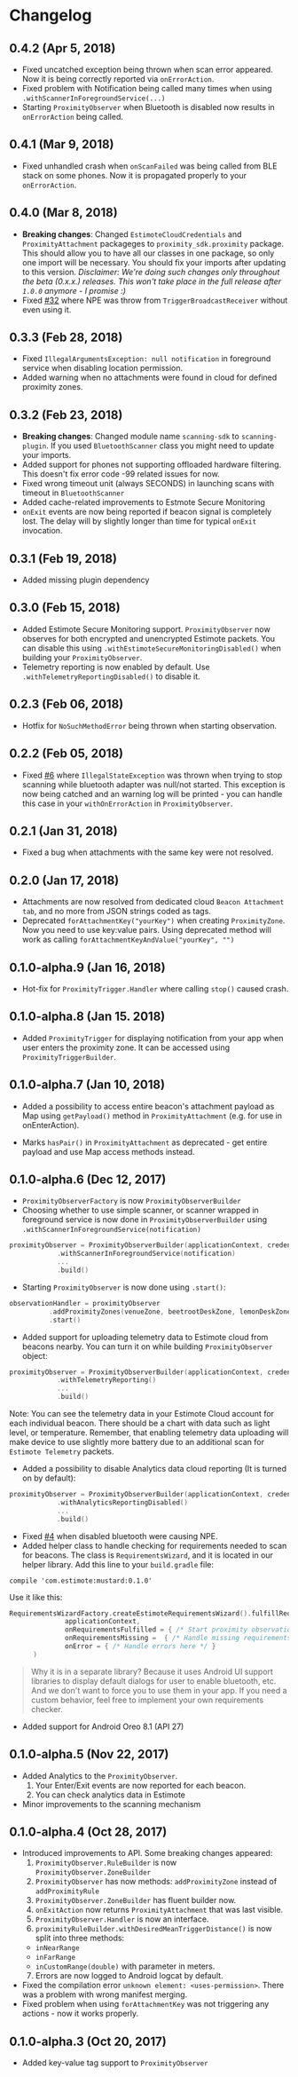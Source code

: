 Changelog
=====================
## 0.4.2 (Apr 5, 2018)
- Fixed uncatched exception being thrown when scan error appeared. Now it is being correctly reported via `onErrorAction`.
- Fixed problem with Notification being called many times when using `.withScannerInForegroundService(...)`
- Starting `ProximityObserver` when Bluetooth is disabled now results in `onErrorAction` being called. 

## 0.4.1 (Mar 9, 2018)
- Fixed unhandled crash when `onScanFailed` was being called from BLE stack on some phones. Now it is propagated properly to your `onErrorAction`. 

## 0.4.0 (Mar 8, 2018)
- **Breaking changes**: Changed `EstimoteCloudCredentials` and `ProximityAttachment` packageges to `proximity_sdk.proximity` package. This should allow you to have all our classes in one package, so only one import will be necessary. You should fix your imports after updating to this version. *Disclaimer: We're doing such changes only throughout the beta (0.x.x.) releases. This won't take place in the full release after `1.0.0` anymore - I promise :)*
- Fixed [#32](https://github.com/Estimote/Android-Proximity-SDK/issues/32) where NPE was throw from `TriggerBroadcastReceiver` without even using it. 

## 0.3.3 (Feb 28, 2018)
- Fixed `IllegalArgumentsException: null notification` in foreground service when disabling location permission.
- Added warning when no attachments were found in cloud for defined proximity zones. 

## 0.3.2 (Feb 23, 2018)
- **Breaking changes**: Changed module name `scanning-sdk` to `scanning-plugin`. If you used `BluetoothScanner` class you might need to update your imports. 
- Added support for phones not supporting offloaded hardware filtering. This doesn't fix error code -99 related issues for now.
- Fixed wrong timeout unit (always SECONDS) in launching scans with timeout in `BluetoothScanner`
- Added cache-related improvements to Estmote Secure Monitoring
- `onExit` events are now being reported if beacon signal is completely lost. The delay will by slightly longer than time for typical `onExit` invocation. 

## 0.3.1 (Feb 19, 2018)
- Added missing plugin dependency

## 0.3.0 (Feb 15, 2018)
- Added Estimote Secure Monitoring support. `ProximityObserver` now observes for both encrypted and unencrypted Estimote packets. You can disable this using `.withEstimoteSecureMonitoringDisabled()` when building your `ProximityObserver`.
- Telemetry reporting is now enabled by default. Use `.withTelemetryReportingDisabled()` to disable it. 

## 0.2.3 (Feb 06, 2018)
- Hotfix for `NoSuchMethodError` being thrown when starting observation. 

## 0.2.2 (Feb 05, 2018)
- Fixed [#6](https://github.com/Estimote/Android-Proximity-SDK/issues/6) where `IllegalStateException` was thrown when trying to stop scanning while bluetooth adapter was null/not started. This exception is now being catched and an warning log will be printed - you can handle this case in your `withOnErrorAction` in `ProximityObserver`.

## 0.2.1 (Jan 31, 2018)
- Fixed a bug when attachments with the same key were not resolved.

## 0.2.0 (Jan 17, 2018)
- Attachments are now resolved from dedicated cloud `Beacon Attachment tab`, and no more from JSON strings coded as tags.
- Deprecated `forAttachmentKey("yourKey")` when creating `ProximityZone`. Now you need to use key:value pairs. Using deprecated method will work as calling `forAttachmentKeyAndValue("yourKey", "")`

## 0.1.0-alpha.9 (Jan 16, 2018)
- Hot-fix for `ProximityTrigger.Handler` where calling `stop()` caused crash.

## 0.1.0-alpha.8 (Jan 15. 2018)
- Added `ProximityTrigger` for displaying notification from your app when user enters the proximity zone. It can be accessed using `ProximityTriggerBuilder`.

## 0.1.0-alpha.7 (Jan 10, 2018)

- Added a possibility to access entire beacon's attachment payload as Map using `getPayload()` method in `ProximityAttachment` (e.g. for use in onEnterAction).

- Marks `hasPair()`  in `ProximityAttachment` as deprecated - get entire payload and use Map access methods instead.

## 0.1.0-alpha.6 (Dec 12, 2017)

- `ProximityObserverFactory` is now `ProximityObserverBuilder`
- Choosing whether to use simple scanner, or scanner wrapped in foreground service is now done in `ProximityObserverBuilder` using `.withScannerInForegroundService(notification)`
``` Kotlin
proximityObserver = ProximityObserverBuilder(applicationContext, credentials)
            .withScannerInForegroundService(notification)
            ...
            .build()
``` 
- Starting `ProximityObserver` is now done using `.start()`:
``` Kotlin
observationHandler = proximityObserver
          .addProximityZones(venueZone, beetrootDeskZone, lemonDeskZone)
          .start()
```
- Added support for uploading telemetry data to Estimote cloud from beacons nearby. You can turn it on while building `ProximityObserver` object: 
``` Kotlin
proximityObserver = ProximityObserverBuilder(applicationContext, credentials)
            .withTelemetryReporting()
            ...
            .build()
``` 
Note: You can see the telemetry data in your Estimote Cloud account for each individual beacon. There should be a chart  with data such as light level, or temperature. Remember, that enabling telemetry data uploading will make device to use slightly more battery due to an additional scan for `Estimote Telemetry` packets. 

- Added a possibility to disable Analytics data cloud reporting (It is turned on by default):
``` Kotlin
proximityObserver = ProximityObserverBuilder(applicationContext, credentials)
            .withAnalyticsReportingDisabled()
            ...
            .build()
``` 
- Fixed [#4](https://github.com/Estimote/Android-Proximity-SDK/issues/4) when disabled bluetooth were causing NPE.
- Added helper class to handle checking for requirements needed to scan for beacons. The class is `RequirementsWizard`, and it is located in our helper library. Add this line to your `build.gradle` file:

```Gradle
compile 'com.estimote:mustard:0.1.0'
```
Use it like this:
```Kotlin 
RequirementsWizardFactory.createEstimoteRequirementsWizard().fulfillRequirements(
              applicationContext,
              onRequirementsFulfilled = { /* Start proximity observation here */ },
              onRequirementsMissing =  { /* Handle missing requirements here */ },
              onError = { /* Handle errors here */ }
      )
```
>Why it is in a separate library? Because it uses Android UI support libraries to display default dialogs for user to enable bluetooth, etc. And we don't want to force you to use them in your app. If you need a custom behavior, feel free to implement your own requirements checker.
 
- Added support for Android Oreo 8.1 (API 27)


## 0.1.0-alpha.5 (Nov 22, 2017)
- Added Analytics to the `ProximityObserver`. 
  1. Your Enter/Exit events are now reported for each beacon.
  2. You can check analytics data in Estimote 
- Minor improvements to the scanning mechanism 

## 0.1.0-alpha.4 (Oct 28, 2017)
- Introduced improvements to API. Some breaking changes appeared:
  1. `ProximityObserver.RuleBuilder` is now `ProximityObserver.ZoneBuilder`
  2. `ProximityObserver` has now methods: `addProximityZone` instead of `addProximityRule`
  3. `ProximityObserver.ZoneBuilder` has fluent builder now. 
  4. `onExitAction` now returns `ProximityAttachment` that was last visible. 
  5. `ProximityObserver.Handler` is now an interface. 
  6. `proximityRuleBuilder.withDesiredMeanTriggerDistance()` is now split into three methods:
    - `inNearRange`
    - `inFarRange`
    - `inCustomRange(double)` with parameter in meters. 
  7. Errors are now logged to Android logcat by default. 
- Fixed the compilation error `unknown element: <uses-permission>`. There was a problem with wrong manifest merging.
- Fixed problem when using `forAttachmentKey` was not triggering any actions - now it works properly.

## 0.1.0-alpha.3 (Oct 20, 2017)
- Added key-value tag support to `ProximityObserver`

